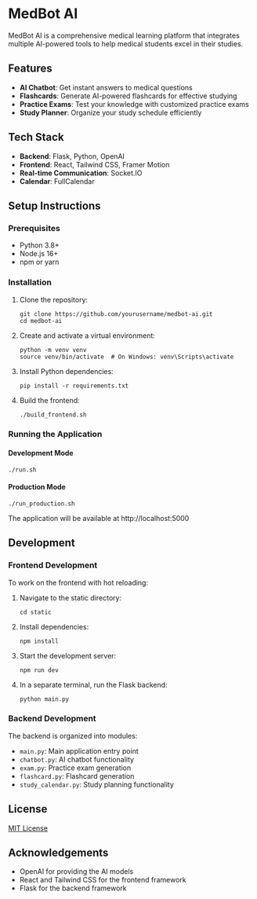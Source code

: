 # MedBot AI

MedBot AI is a comprehensive medical learning platform that integrates multiple AI-powered tools to help medical students excel in their studies.

## Features

- **AI Chatbot**: Get instant answers to medical questions
- **Flashcards**: Generate AI-powered flashcards for effective studying
- **Practice Exams**: Test your knowledge with customized practice exams
- **Study Planner**: Organize your study schedule efficiently

## Tech Stack

- **Backend**: Flask, Python, OpenAI
- **Frontend**: React, Tailwind CSS, Framer Motion
- **Real-time Communication**: Socket.IO
- **Calendar**: FullCalendar

## Setup Instructions

### Prerequisites

- Python 3.8+
- Node.js 16+
- npm or yarn

### Installation

1. Clone the repository:
   ```
   git clone https://github.com/yourusername/medbot-ai.git
   cd medbot-ai
   ```

2. Create and activate a virtual environment:
   ```
   python -m venv venv
   source venv/bin/activate  # On Windows: venv\Scripts\activate
   ```

3. Install Python dependencies:
   ```
   pip install -r requirements.txt
   ```

4. Build the frontend:
   ```
   ./build_frontend.sh
   ```

### Running the Application

#### Development Mode

```
./run.sh
```

#### Production Mode

```
./run_production.sh
```

The application will be available at http://localhost:5000

## Development

### Frontend Development

To work on the frontend with hot reloading:

1. Navigate to the static directory:
   ```
   cd static
   ```

2. Install dependencies:
   ```
   npm install
   ```

3. Start the development server:
   ```
   npm run dev
   ```

4. In a separate terminal, run the Flask backend:
   ```
   python main.py
   ```

### Backend Development

The backend is organized into modules:

- `main.py`: Main application entry point
- `chatbot.py`: AI chatbot functionality
- `exam.py`: Practice exam generation
- `flashcard.py`: Flashcard generation
- `study_calendar.py`: Study planning functionality

## License

[MIT License](LICENSE)

## Acknowledgements

- OpenAI for providing the AI models
- React and Tailwind CSS for the frontend framework
- Flask for the backend framework 